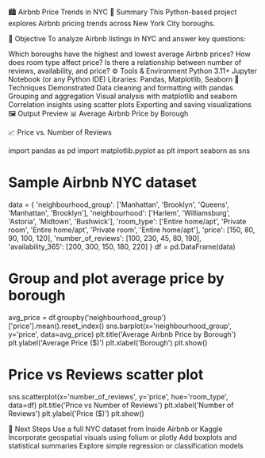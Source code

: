 🏙️ Airbnb Price Trends in NYC
📌 Summary
This Python-based project explores Airbnb pricing trends across New York City boroughs.

🎯 Objective
To analyze Airbnb listings in NYC and answer key questions:

Which boroughs have the highest and lowest average Airbnb prices?
How does room type affect price?
Is there a relationship between number of reviews, availability, and price?
⚙️ Tools & Environment
Python 3.11+
Jupyter Notebook (or any Python IDE)
Libraries: Pandas, Matplotlib, Seaborn
🧠 Techniques Demonstrated
Data cleaning and formatting with pandas
Grouping and aggregation
Visual analysis with matplotlib and seaborn
Correlation insights using scatter plots
Exporting and saving visualizations
🖼️ Output Preview
📊 Average Airbnb Price by Borough

📈 Price vs. Number of Reviews



import pandas as pd
import matplotlib.pyplot as plt
import seaborn as sns

# Sample Airbnb NYC dataset
data = {
    'neighbourhood_group': ['Manhattan', 'Brooklyn', 'Queens', 'Manhattan', 'Brooklyn'],
    'neighbourhood': ['Harlem', 'Williamsburg', 'Astoria', 'Midtown', 'Bushwick'],
    'room_type': ['Entire home/apt', 'Private room', 'Entire home/apt', 'Private room', 'Entire home/apt'],
    'price': [150, 80, 90, 100, 120],
    'number_of_reviews': [100, 230, 45, 80, 190],
    'availability_365': [200, 300, 150, 180, 220]
}
df = pd.DataFrame(data)

# Group and plot average price by borough
avg_price = df.groupby('neighbourhood_group')['price'].mean().reset_index()
sns.barplot(x='neighbourhood_group', y='price', data=avg_price)
plt.title('Average Airbnb Price by Borough')
plt.ylabel('Average Price ($)')
plt.xlabel('Borough')
plt.show()

# Price vs Reviews scatter plot
sns.scatterplot(x='number_of_reviews', y='price', hue='room_type', data=df)
plt.title('Price vs Number of Reviews')
plt.xlabel('Number of Reviews')
plt.ylabel('Price ($)')
plt.show()

     


🔄 Next Steps
Use a full NYC dataset from Inside Airbnb or Kaggle
Incorporate geospatial visuals using folium or plotly
Add boxplots and statistical summaries
Explore simple regression or classification models
